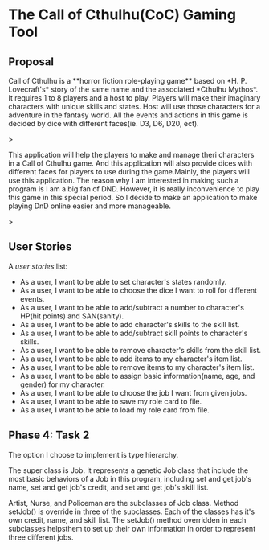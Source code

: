 # The Call of Cthulhu(CoC) Gaming Tool

## Proposal

<p>Call of Cthulhu is a **horror fiction role-playing game** based on *H. P. Lovecraft's* story of the same name and the 
associated *Cthulhu Mythos*. It requires 1 to 8 players and a host to play. Players will 
make their imaginary characters with unique skills and states. Host will use those characters for a adventure in the 
fantasy world. 
All the events and actions in this game is decided by dice with different faces(ie. D3, D6, D20, ect).</p>>

<p>This application will help the players to make and manage theri characters in a Call of Cthulhu game. And this
application will also provide dices with different faces for players to use during the game.Mainly, the players will use 
this application. The reason why I am interested in making such a program is I am a big fan of
DND. However, it is really inconvenience to play this game in this special period. So I decide to make an application to
make playing DnD online easier and more manageable.</p>>

## User Stories

A *user stories* list:
- As a user, I want to be able to set character's states randomly.
- As a user, I want to be able to choose the dice I want to roll for different events.
- As a user, I want to be able to add/subtract a number to character's HP(hit points) and SAN(sanity).
- As a user, I want to be able to add character's skills to the skill list.
- As a user, I want to be able to add/subtract skill points to character's skills.
- As a user, I want to be able to remove character's skills from the skill list.
- As a user, I want to be able to add items to my character's item list.
- As a user, I want to be able to remove items to my character's item list.
- As a user, I want to be able to assign basic information(name, age, and gender) for my character.
- As a user, I want to be able to choose the job I want from given jobs.
- As a user, I want to be able to save my role card to file.
- As a user, I want to be able to load my role card from file.

## Phase 4: Task 2
The option I choose to implement is type hierarchy.
<p>The super class is Job. It represents a genetic Job class that include the most basic 
behaviors of a Job in this program, including set and get job's name, set and get job's credit, and set and get 
job's skill list.</p>
<p>Artist, Nurse, and Policeman are the subclasses of Job class. Method setJob() is override
in three of the subclasses. Each of the classes has it's own credit, name, and skill list. The setJob()
method overridden in each subclasses helpsthem to set up their own information in order to represent three different 
jobs. </p>